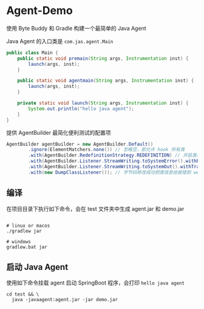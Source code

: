 # Agent-Demo

使用 Byte Buddy 和 Gradle 构建一个最简单的 Java Agent

Java Agent 的入口类是 `com.jas.agent.Main`

```java
public class Main {
    public static void premain(String args, Instrumentation inst) {
        launch(args, inst);
    }

    public static void agentmain(String args, Instrumentation inst) {
        launch(args, inst);
    }

    private static void launch(String args, Instrumentation inst) {
        System.out.println("hello java agent");
    }
}
```

提供 AgentBuilder 最简化便利测试的配置项

```java
AgentBuilder agentBuilder = new AgentBuilder.Default()
        .ignore(ElementMatchers.none()) // 忽略空，即允许 hook 所有类
        .with(AgentBuilder.RedefinitionStrategy.REDEFINITION) // 开启类被加载后也允许进行字节码修改
        .with(AgentBuilder.Listener.StreamWriting.toSystemError().withErrorsOnly()) // 字节码修改失败打印错误信息到控制台
        .with(AgentBuilder.Listener.StreamWriting.toSystemOut().withTransformationsOnly()) // 字节码修改成功也输出到控制台
        .with(new DumpClassListener()); // 字节码修改成功把类信息给报错到 weaving/classes 目录下
```

## 编译

在项目目录下执行如下命令，会在 test 文件夹中生成 agent.jar 和 demo.jar

```shell

# linux or macos
./gradlew jar

# windows
gradlew.bat jar
```

## 启动 Java Agent

使用如下命令挂载 agent 启动 SpringBoot 程序，会打印 `hello java agent`

```shell
cd test && \
  java -javaagent:agent.jar -jar demo.jar
```
